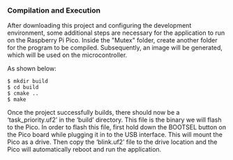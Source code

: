 ### Compilation and Execution

After downloading this project and configuring the development environment, some additional steps are necessary for the application to run on the Raspberry Pi Pico. Inside the "Mutex" folder, create another folder for the program to be compiled. Subsequently, an image will be generated, which will be used on the microcontroller.

As shown below:
~~~
$ mkdir build
$ cd build
$ cmake ..
$ make
~~~

Once the project successfully builds, there should now be a ‘task_priority.uf2’ in the ‘build’ directory. This file is the binary we will flash to the Pico. In order to flash this file, first hold down the BOOTSEL button on the Pico board while plugging it in to the USB interface. This will mount the Pico as a drive. Then copy the ‘blink.uf2’ file to the drive location and the Pico will automatically reboot and run the application.



